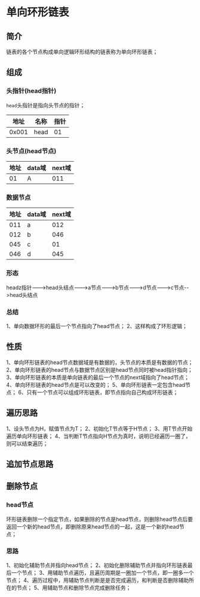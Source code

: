 # 单向环形链表

## 简介
链表的各个节点构成单向逻辑环形结构的链表称为单向环形链表；

## 组成

### 头指针(head指针)
`head`头指针是指向头节点的指针；

| 地址 | 名称 |指针 |
|---|---|---|
| 0x001 | head |01 |

### 头节点(head节点)

| 地址 | data域 | next域 |
|---|---|---|
| 01 | A | 011 |

### 数据节点

| 地址 | data域 | next域 |
|---|---|---|
| 011 | a | 012 |
| 012 | b | 046 |
| 045 | c | 01 |
| 046 | d | 045 |

### 形态
headz指针--->head头结点--->a节点--->b节点--->d节点--->c节点-->head头结点

### 总结
1、单向数据环形的最后一个节点指向了head节点；
2、这样构成了环形逻辑；

## 性质
1、单向环形链表的head节点数据域是有数据的，头节点的本质是有数据的节点；
2、单向环形链表的head节点与数据节点区别是head节点同时被head指针指向；
3、单向环形链表的本质是单向链表的最后一个节点的next域指向了head节点；
4、单向环形链表的head节点是可以改变的；
5、单向环形链表一定包含head节点；
6、只有一个节点可以组成环形链表，即节点指向自己构成环形链表；

## 遍历思路
1、设头节点为H，赋值节点为T；
2、初始化T节点等于H节点；
3、用T节点开始遍历单向环形链表；
4、当判断T节点指向H节点为真时，说明已经遍历一圈了，则可以结束遍历；

## 追加节点思路

## 删除节点
### head节点
环形链表删除一个指定节点，如果删除的节点是head节点，则删除head节点后要返回一个新的head节点，即删除原来head节点的一起，这是一个新的head节点；

### 思路
1、初始化辅助节点并指向head节点；
2、初始化删除辅助节点并指向环形链表最后一个节点；
3、用辅助节点遍历，且遍历周期是一圈加一个节点，即一圈多一个节点；
4、遍历过程中，用辅助节点判断是是否完成遍历，和判断是否删除辅助所在的节点；
5、用辅助节点和删除节点完成删除任务；
